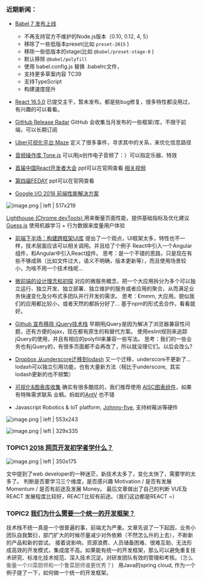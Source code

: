 ### 近期新闻：
* [Babel 7 发布上线](https://babeljs.io/blog/2018/08/27/7.0.0) 
    * 不再支持官方不维护的Node.js版本（<span data-type="color" style="color:rgb(36, 41, 46)">0.10, 0.12, 4, 5</span>）
    * 移除了一些低版本preset(比如 `preset-2015` )
    * 移除一些低版本的stage(比如 `@babel/preset-stage-0` )
    * 默认移除 `@babel/polyfill` 
    * 使用 babel.config.js 替换 .babelrc文件，
    * 支持更多草案内容 TC39
    * 支持TypeScript
    * 构建速度提升 

* [React 16.5.0](https://github.com/facebook/react/blob/master/CHANGELOG.md) 已提交主干，暂未发布。都是些bug修复，很多特性都没用过，有兴趣的可以看看。
* [GitHub Release Radar](https://blog.github.com/2018-08-17-release-radar-july-2018/) GitHub 会收集当月发布的一些框架/库，不限于前端，可以长期订阅
* [Uber可视化平台 Maze](https://eng.uber.com/maze/) 定义了很多事件，寻求其中的关系，来优化信息路径
* [音频操作库 Tone.js](https://github.com/Tonejs/Tone.js) 可以用js创作电子音频了：）可以指定乐器、特效
* [首届中国React开发者大会](https://fequan.com/2018/)  ppt可以在官网查看 [相关视频](https://www.youtube.com/channel/UCXBhQ05nu3L1abBUGeQ0ahw)
* [第四届FEDAY](https://fequan.com/2018/) ppt可以在官网查看
* [Google I/O 2018 前端性能解决方案](https://developers.google.com/web/updates/2018/08/web-performance-made-easy)


![image.png | left | 517x219](https://cdn.nlark.com/lark/0/2018/png/2820/1536568303355-dfcffdd5-3cf4-44e9-bb57-19d21dff0959.png "")

 [Lighthouse (Chrome devTools) ](https://developers.google.com/web/tools/lighthouse/) 用来衡量页面性能，提供基础指标及优化建议
 [Guess.js](https://github.com/guess-js/guess)  使用机器学习 + 行为数据来度量用户体验


* [前端下半场：构建跨框架UI库](https://www.phodal.com/blog/build-cross-framework-ui-library/)
提出了一个观点，UI框架太多，特性也不一样，技术层面应该可以相关调用。并且给了个例子 React中引入一个Angular组件，和Angular中引入React组件。
思考：是一个不错的思路，只是现在有些不够成熟（比如文件过大，语义不明确，版本更新等），而且使用场景较小，为啥不用一个技术栈呢...

* [微前端的设计理念和初探](https://zhuanlan.zhihu.com/p/41879781)
对应的微服务概念，把一个大应用拆分为多个<span data-type="color" style="color:rgb(26, 26, 26)"><span data-type="background" style="background-color:rgb(255, 255, 255)">可以独立运行、独立开发、独立部署、独立维护的服务或者应用的聚合，从而满足业务快速变化及分布式多团队并行开发的需求。</span></span>
思考：Emmm, 大应用。貌似我们的应用都比较小，或者天然的都拆分好了... 基于npm的形式去合作，看看就好。

* [Github 宣布移除 jQuery技术栈](https://githubengineering.com/removing-jquery-from-github-frontend/)
早期用jQuery是因为解决了浏览器兼容性问题，还有方便的ajax，现在都有原生的和替代方案。
使用eslint规则来追踪jQuery的使用，并且有相应的polyfill来兼容一些写法。
思考：我们的一些业务也有jQuery的，有很多页面都不会再改了，所以就没理它们。以后会改么?

* [Dropbox 从underscore迁移到lodash](https://blogs.dropbox.com/tech/2018/09/migrating-from-underscore-to-lodash/)
又一个迁移，underscore不更新了...  lodash可以独立引用功能，也有大量新方法（相比于underscore,  其实lodash更新的也不频繁）

* [可视化&图表库收集](https://www.codewall.co.uk/the-best-javascript-data-visualization-charting-libraries/) 确实有很多酷炫的，我们推荐使用 [AISC图表组件](http://aisc.alibaba-inc.com/site/pc#/cate/4/page/95)，如果有特殊需求联系 业枫。蚂蚁的[AntV](https://antv.alipay.com/zh-cn/index.html) 也不错
* Javascript Robotics & IoT platform, [Johnny-five](http://johnny-five.io/), 支持树莓派等硬件


![image.png | left | 553x243](https://cdn.nlark.com/lark/0/2018/png/2820/1536569527635-09306391-ec20-48f6-a0c7-3d18f8d4e7a8.png "")



![image.png | left | 329x335](https://cdn.nlark.com/lark/0/2018/png/2820/1536569541895-fdb133b7-7822-4567-9342-5f2b690f8021.png "")

### TOPIC1 [2018 网页开发初学者学什么？](https://zendev.com/2018/08/14/learning-web-development-2018.html)


![image.png | left | 350x175](https://cdn.nlark.com/lark/0/2018/png/2820/1536561535910-4ca6160e-3655-4f26-b2bc-dd48fd6096fd.png "")

文中提到了web developer的一种迷茫，新技术太多了，变化太快了，需要学的太多了。
判断是否要学习三个维度，是否感兴趣 Motivation / 是否有发展 Momentum / 是否有前途及发展 Money。
最后文章做出了自己的判断 VUE及REACT 发展程度比较好，REACT比较有前途。（我们这边都是REACT ~）

### TOPIC2 [我们为什么需要一个统一的开发框架？](https://mp.weixin.qq.com/s?__biz=MzIwMzg1ODcwMw==&mid=2247488436&idx=1&sn=b22a02c590ea1b2e85ece70ff0ee2d1e)
技术栈不统一真是一个很普遍的事，前端尤为严重。文章先说了一下起因，业务小团队自我繁衍，部门扩大的时候尽量减少对外依赖（不然怎么升的上去），不断新的产品和新的尝试。
接着说影响，资源浪费、人员储备困难、很难互助、无法形成高效的开发模式，集成度不高。如果能有统一的开发框架，那么可以避免重复技术研究、标准化技术规范、深入技术沉淀。对研发团队有效的管理和考核。（<span data-type="color" style="color:rgb(74, 74, 74)"><span data-type="background" style="background-color:rgb(255, 255, 255)">怎么衡量一个川菜厨师和一个鲁菜厨师谁更优秀？</span></span>）
用Java的spring cloud, 作为一个例子提了一下，如何做一个统一的开发框架。

